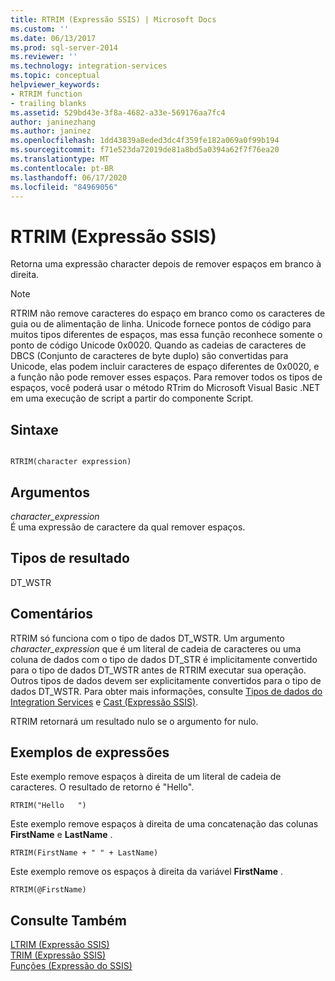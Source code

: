 ```yaml
---
title: RTRIM (Expressão SSIS) | Microsoft Docs
ms.custom: ''
ms.date: 06/13/2017
ms.prod: sql-server-2014
ms.reviewer: ''
ms.technology: integration-services
ms.topic: conceptual
helpviewer_keywords:
- RTRIM function
- trailing blanks
ms.assetid: 529bd43e-3f8a-4682-a33e-569176aa7fc4
author: janinezhang
ms.author: janinez
ms.openlocfilehash: 1dd43839a8eded3dc4f359fe182a069a0f99b194
ms.sourcegitcommit: f71e523da72019de81a8bd5a0394a62f7f76ea20
ms.translationtype: MT
ms.contentlocale: pt-BR
ms.lasthandoff: 06/17/2020
ms.locfileid: "84969056"
---
```

# <a name="rtrim-ssis-expression"></a>RTRIM (Expressão SSIS)
  Retorna uma expressão character depois de remover espaços em branco à direita.  
  
> [!NOTE]  
>  RTRIM não remove caracteres do espaço em branco como os caracteres de guia ou de alimentação de linha. Unicode fornece pontos de código para muitos tipos diferentes de espaços, mas essa função reconhece somente o ponto de código Unicode 0x0020. Quando as cadeias de caracteres de DBCS (Conjunto de caracteres de byte duplo) são convertidas para Unicode, elas podem incluir caracteres de espaço diferentes de 0x0020, e a função não pode remover esses espaços. Para remover todos os tipos de espaços, você poderá usar o método RTrim do Microsoft Visual Basic .NET em uma execução de script a partir do componente Script.  
  
## <a name="syntax"></a>Sintaxe  
  
```  
  
RTRIM(character expression)  
```  
  
## <a name="arguments"></a>Argumentos  
 *character_expression*  
 É uma expressão de caractere da qual remover espaços.  
  
## <a name="result-types"></a>Tipos de resultado  
 DT_WSTR  
  
## <a name="remarks"></a>Comentários  
 RTRIM só funciona com o tipo de dados DT_WSTR. Um argumento *character_expression* que é um literal de cadeia de caracteres ou uma coluna de dados com o tipo de dados DT_STR é implicitamente convertido para o tipo de dados DT_WSTR antes de RTRIM executar sua operação. Outros tipos de dados devem ser explicitamente convertidos para o tipo de dados DT_WSTR. Para obter mais informações, consulte [Tipos de dados do Integration Services](../data-flow/integration-services-data-types.md) e [Cast &#40;Expressão SSIS&#41;](cast-ssis-expression.md).  
  
 RTRIM retornará um resultado nulo se o argumento for nulo.  
  
## <a name="expression-examples"></a>Exemplos de expressões  
 Este exemplo remove espaços à direita de um literal de cadeia de caracteres. O resultado de retorno é "Hello".  
  
```  
RTRIM("Hello   ")  
```  
  
 Este exemplo remove espaços à direita de uma concatenação das colunas **FirstName** e **LastName** .  
  
```  
RTRIM(FirstName + " " + LastName)  
```  
  
 Este exemplo remove os espaços à direita da variável **FirstName** .  
  
```  
RTRIM(@FirstName)  
```  
  
## <a name="see-also"></a>Consulte Também  
 [LTRIM &#40;Expressão SSIS&#41;](trim-ssis-expression.md)   
 [TRIM &#40;Expressão SSIS&#41;](trim-ssis-expression.md)   
 [Funções &#40;Expressão do SSIS&#41;](functions-ssis-expression.md)  
  
  
